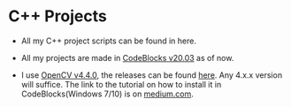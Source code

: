 # C++ Projects

+  All my C++ project scripts can be found in here.

+ All my projects are made in [CodeBlocks v20.03](http://www.codeblocks.org/downloads/26) as of now.

+ I use [OpenCV v4.4.0](https://codeload.github.com/opencv/opencv/zip/4.4.0), the releases can be found [here](https://opencv.org/releases/). Any 4.x.x version will suffice. The link to the tutorial on how to install it in CodeBlocks(Windows 7/10) is on [medium.com](https://medium.com/@sourabhjigjinni/install-opencv-4-0-0-for-c-windows-7-10-code-blocks-tdm-gcc-64-dff65addf162).